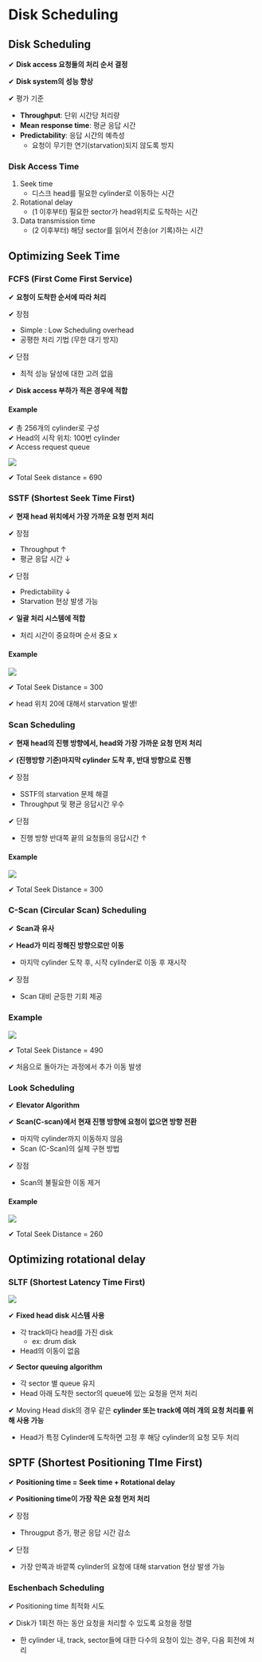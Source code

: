 # Disk Scheduling

## Disk Scheduling

✔ **Disk access 요청들의 처리 순서 결정** 

✔ **Disk system의 성능 향상**

✔ 평가 기준
- **Throughput**: 단위 시간당 처리량
- **Mean response time**: 평균 응답 시간
- **Predictability**: 응답 시간의 예측성
  - 요청이 무기한 연기(starvation)되지 않도록 방지  

### Disk Access Time

1. Seek time
   - 디스크 head를 필요한 cylinder로 이동하는 시간
2. Rotational delay
   - (1 이후부터) 필요한 sector가 head위치로 도착하는 시간
3. Data transmission time
   - (2 이후부터) 해당 sector를 읽어서 전송(or 기록)하는 시간

## Optimizing Seek Time

### FCFS (First Come First Service)

✔ **요청이 도착한 순서에 따라 처리**

✔ 장점
- Simple : Low Scheduling overhead
- 공평한 처리 기법 (무한 대기 방지)

✔ 단점
- 최적 성능 달성에 대한 고려 없음

✔ **Disk access 부하가 적은 경우에 적합**

#### Example

✔ 총 256개의 cylinder로 구성  
✔ Head의 시작 위치: 100번 cylinder  
✔ Access request queue  

![](assets/12_2.md/2023-01-29-16-58-09.png)

✔ Total Seek distance = 690

### SSTF (Shortest Seek Time First)

✔ **현재 head 위치에서 가장 가까운 요청 먼저 처리**

✔ 장점
- Throughput ↑
- 평균 응답 시간 ↓

✔ 단점
- Predictability ↓
- Starvation 현상 발생 가능

✔ **일괄 처리 시스템에 적합**
- 처리 시간이 중요하며 순서 중요 x

#### Example

![](assets/12_2.md/2023-01-29-17-01-53.png)

✔ Total Seek Distance = 300

✔ head 위치 20에 대해서 starvation 발생!

### Scan Scheduling

✔ **현재 head의 진행 방향에서, head와 가장 가까운 요청 먼저 처리**

✔ **(진행방향 기준)마지막 cylinder 도착 후, 반대 방향으로 진행**

✔ 장점
- SSTF의 starvation 문제 해결
- Throughput 및 평균 응답시간 우수

✔ 단점
- 진행 방향 반대쪽 끝의 요청들의 응답시간 ↑

#### Example

![](assets/12_2.md/2023-01-29-17-04-30.png)

✔ Total Seek Distance = 300

### C-Scan (Circular Scan) Scheduling

✔ **Scan과 유사**

✔ **Head가 미리 정해진 방향으로만 이동**
- 마지막 cylinder 도착 후, 시작 cylinder로 이동 후 재시작

✔ 장점
- Scan 대비 균등한 기회 제공

### Example

![](assets/12_2.md/2023-01-29-17-06-09.png)

✔ Total Seek Distance = 490

✔ 처음으로 돌아가는 과정에서 추가 이동 발생

### Look Scheduling

✔ **Elevator Algorithm**

✔ **Scan(C-scan)에서 현재 진행 방향에 요청이 없으면 방향 전환**
- 마지막 cylinder까지 이동하지 않음
- Scan (C-Scan)의 실제 구현 방법

✔ 장점
- Scan의 불필요한 이동 제거

#### Example

![](assets/12_2.md/2023-01-29-17-07-57.png)

✔ Total Seek Distance = 260

## Optimizing rotational delay

### SLTF (Shortest Latency Time First)

![](assets/12_2.md/2023-01-29-17-08-56.png)

✔ **Fixed head disk 시스템 사용**
- 각 track마다 head를 가진 disk
  - ex: drum disk
- Head의 이동이 없음

✔ **Sector queuing algorithm**
- 각 sector 별 queue 유지
- Head 아래 도착한 sector의 queue에 있는 요청을 먼저 처리

✔ Moving Head disk의 경우 같은 **cylinder 또는 track에 여러 개의 요청 처리를 위해 사용 가능**
- Head가 특정 Cylinder에 도착하면 고정 후 해당 cylinder의 요청 모두 처리

## SPTF (Shortest Positioning TIme First)

✔ **Positioning time = Seek time + Rotational delay**

✔ **Positioning time이 가장 작은 요청 먼저 처리**

✔ 장점
- Througput 증가, 평균 응답 시간 감소

✔ 단점
- 가장 안쪽과 바깥쪽 cylinder의 요청에 대해 starvation 현상 발생 가능

### **Eschenbach Scheduling**

✔ Positioning time 최적화 시도

✔ Disk가 1회전 하는 동안 요청을 처리할 수 있도록 요청을 정렬
- 한 cylinder 내, track, sector들에 대한 다수의 요청이 있는 경우, 다음 회전에 처리